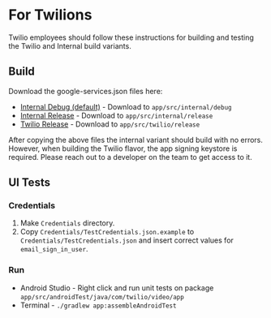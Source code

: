 # For Twilions

Twilio employees should follow these instructions for building and testing the Twilio and Internal build variants.

## Build

Download the google-services.json files here:
* [Internal Debug (default)](https://console.firebase.google.com/project/video-app-79418/settings/general/android:com.twilio.video.app.internal.debug) - Download to `app/src/internal/debug`
* [Internal Release](https://console.firebase.google.com/project/video-app-79418/settings/general/android:com.twilio.video.app.internal) - Download to `app/src/internal/release`
* [Twilio Release](https://console.firebase.google.com/project/video-app-79418/settings/general/android:com.twilio.video.app) - Download to `app/src/twilio/release`

After copying the above files the internal variant should build with no errors. However, when building the Twilio flavor, the app signing keystore is required. Please reach out to a developer on the team to get access to it.

## UI Tests

### Credentials

1. Make `Credentials` directory.
1. Copy `Credentials/TestCredentials.json.example` to `Credentials/TestCredentials.json` and insert correct values for `email_sign_in_user`.

### Run

* Android Studio - Right click and run unit tests on package ```app/src/androidTest/java/com/twilio/video/app```
* Terminal - ```./gradlew app:assembleAndroidTest```